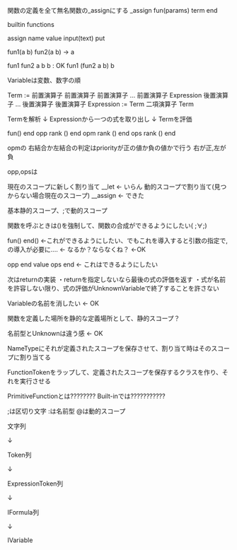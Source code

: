 関数の定義を全て無名関数の_assignにする
_assign fun(params) term end 

builtin functions

assign name value
input(text)
put

fun1(a b)
fun2(a b) -> a

fun1 fun2 a b b : OK
fun1 (fun2 a b) b


Variableは変数、数字の順


Term := 前置演算子 前置演算子 前置演算子 ... 前置演算子 Expression 後置演算子 ... 後置演算子 後置演算子
Expression := Term 二項演算子 Term

Termを解析
↓
Expressionから一つの式を取り出し
↓
Termを評価

fun() end
opp rank () end
opm rank () end
ops rank () end

opmの 右結合か左結合の判定はpriorityが正の値か負の値かで行う
右が正,左が負

opp,opsは

現在のスコープに新しく割り当て
__let <- いらん
動的スコープで割り当て(見つからない場合現在のスコープ)
__assign <- できた

基本静的スコープ、;で動的スコープ

関数を呼ぶときは()を強制して、関数の合成ができるようにしたい( ;∀;)

fun() end() ←これができるようにしたい、でもこれを導入すると引数の指定で,の導入が必要に.... ← なるか？ならなくね？ <-OK

opp end value ops end ← これはできるようにしたい


次はreturnの実装
・returnを指定しないなら最後の式の評価を返す
・式が名前を許容しない限り、式の評価がUnknownVariableで終了することを許さない

Variableの名前を消したい <- OK

関数を定義した場所を静的な定義場所として、静的スコープ？

名前型とUnknownは違う感 <- OK

NameTypeにそれが定義されたスコープを保存させて、割り当て時はそのスコープに割り当てる

FunctionTokenをラップして、定義されたスコープを保存するクラスを作り、それを実行させる

PrimitiveFunctionとは???????? Built-inでは???????????

;は区切り文字
:は名前型
@は動的スコープ

文字列

↓

Token列

↓

ExpressionToken列

↓

IFormula列

↓

IVariable